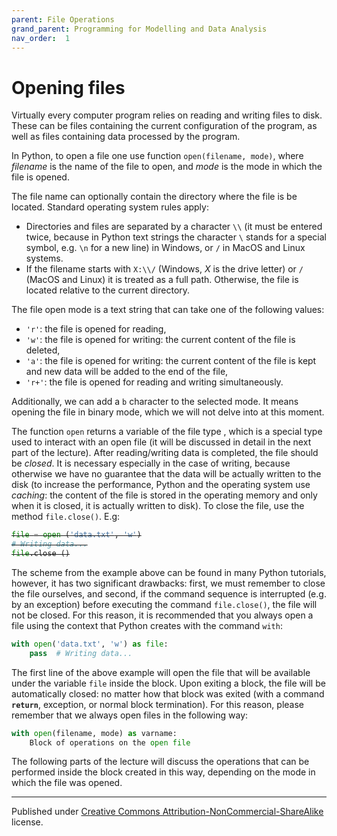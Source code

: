 ```yaml
---
parent: File Operations
grand_parent: Programming for Modelling and Data Analysis
nav_order:  1
---
```


# Opening files

Virtually every computer program relies on reading and writing files to disk. These can be files containing the current configuration of the program, as well as files containing data processed by the program.

In Python, to open a file one use function `open(filename, mode)`, where *filename* is the name of the file to open, and *mode* is the mode in which the file is opened.

The file name can optionally contain the directory where the file is be located. Standard operating system rules apply:

* Directories and files are separated by a character `\\` (it must be entered twice, because in Python text strings the character `\` stands for a special symbol, e.g. `\n` for a new line) in Windows, or `/` in MacOS and Linux systems.
* If the filename starts with `X:\\/` (Windows, *X* is the drive letter) or `/` (MacOS and Linux) it is treated as a full path. Otherwise, the file is located relative to the current directory.

The file open mode is a text string that can take one of the following values:

* `'r'`: the file is opened for reading,
* `'w'`: the file is opened for writing: the current content of the file is deleted,
* `'a'`: the file is opened for writing: the current content of the file is kept and new data will be added to the end of the file,
* `'r+'`: the file is opened for reading and writing simultaneously.

Additionally, we can add a `b` character to the selected mode. It means opening the file in binary mode, which we will not delve into at this moment.

The function `open` returns a variable of the file type , which is a special type used to interact with an open file (it will be discussed in detail in the next part of the lecture). After reading/writing data is completed, the file should be *closed*. It is necessary especially in the case of writing, because otherwise we have no guarantee that the data will be actually written to the disk (to increase the performance, Python and the operating system use *caching*: the content of the file is stored in the operating memory and only when it is closed, it is actually written to disk). To close the file, use the method `file.close()`. E.g:

<div style="text-decoration: line-through;" onmouseover="this.style.textDecoration='none'" onmouseout="this.style.textDecoration='line-through'">

```python
file = open ('data.txt', 'w')
# Writing data...
file.close ()
```
</div>

The scheme from the example above can be found in many Python tutorials, however, it has two significant drawbacks: first, we must remember to close the file ourselves, and second, if the command sequence is interrupted (e.g. by an exception) before executing the command `file.close()`, the file will not be closed. For this reason, it is recommended that you always open a file using the context that Python creates with the command `with`:

```python
with open('data.txt', 'w') as file:
    pass  # Writing data...
```
The first line of the above example will open the file that will be available under the variable `file` inside the block. Upon exiting a block, the file will be automatically closed: no matter how that block was exited (with a command **`return`**, exception, or normal block termination). For this reason, please remember that we always open files in the following way:

```python
with open(filename, mode) as varname:
    Block of operations on the open file
```

The following parts of the lecture will discuss the operations that can be performed inside the block created in this way, depending on the mode in which the file was opened.


<hr/>

Published under [Creative Commons Attribution-NonCommercial-ShareAlike](https://creativecommons.org/licenses/by-nc-sa/4.0/) license.
